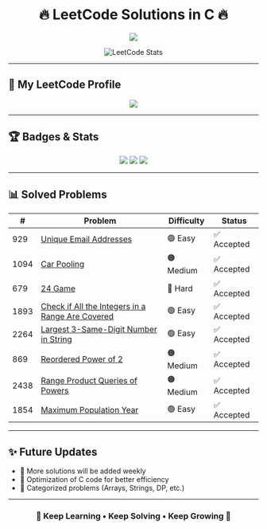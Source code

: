 <h1 align="center">🔥 LeetCode Solutions in C 🔥</h1>

<p align="center">
  <img src="https://readme-typing-svg.herokuapp.com?font=Fira+Code&size=22&pause=1000&color=36BCF7&center=true&vCenter=true&width=600&lines=Welcome+to+my+LeetCode+Solutions!;All+solutions+are+in+C;Profile:+Pratham_stack_coder;Solving+one+problem+at+a+time+🚀">
</p>

<p align="center">
  <img src="https://leetcard.jacoblin.cool/Pratham_stack_coder?theme=light&font=Fira%20Code&ext=heatmap" alt="LeetCode Stats" />
</p>

---

## 👤 My LeetCode Profile  
<p align="center">
  <a href="https://leetcode.com/u/Pratham_stack_coder">
    <img src="https://img.shields.io/badge/LeetCode-Pratham__stack__coder-orange?style=for-the-badge&logo=LeetCode" />
  </a>
</p>

---

## 🏆 Badges & Stats  

<p align="center">
  <img src="https://img.shields.io/badge/Language-C-blue?style=for-the-badge&logo=c" />
  <img src="https://img.shields.io/badge/Platform-LeetCode-orange?style=for-the-badge&logo=leetcode" />
  <img src="https://img.shields.io/badge/Solutions-7-green?style=for-the-badge" />
</p>

---

## 📊 Solved Problems  

<div align="center">

| # | Problem | Difficulty | Status |
|---|----------|------------|---------|
| 929 | [Unique Email Addresses](https://leetcode.com/problems/unique-email-addresses/) | 🟢 Easy | ✅ Accepted |
| 1094 | [Car Pooling](https://leetcode.com/problems/car-pooling/) | 🟠 Medium | ✅ Accepted |
| 679 | [24 Game](https://leetcode.com/problems/24-game/) | 🔴 Hard | ✅ Accepted |
| 1893 | [Check if All the Integers in a Range Are Covered](https://leetcode.com/problems/check-if-all-the-integers-in-a-range-are-covered/) | 🟢 Easy | ✅ Accepted |
| 2264 | [Largest 3-Same-Digit Number in String](https://leetcode.com/problems/largest-3-same-digit-number-in-string/) | 🟢 Easy | ✅ Accepted |
| 869 | [Reordered Power of 2](https://leetcode.com/problems/reordered-power-of-2/) | 🟠 Medium | ✅ Accepted |
| 2438 | [Range Product Queries of Powers](https://leetcode.com/problems/range-product-queries-of-powers/) | 🟠 Medium | ✅ Accepted |
| 1854 | [Maximum Population Year](https://leetcode.com/problems/maximum-population-year/) | 🟢 Easy | ✅ Accepted |

</div>

---

## ✨ Future Updates  
- 📌 More solutions will be added weekly  
- 📌 Optimization of C code for better efficiency  
- 📌 Categorized problems (Arrays, Strings, DP, etc.)  

---

<h3 align="center">🌟 Keep Learning • Keep Solving • Keep Growing 🌟</h3>
